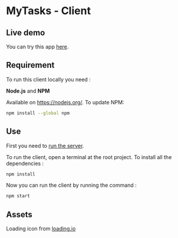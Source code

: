 # MyTasks - Client

## Live demo

You can try this app [here](https://maeldonn.github.io/mytasks/).

## Requirement

To run this client locally you need :

**Node.js** and **NPM**

Available on https://nodejs.org/.
To update NPM:

```sh
npm install --global npm
```

## Use

First you need to [run the server](https://github.com/maeldonn/mytasks/blob/master/server/README.md). 

To run the client, open a terminal at the root project. To install all the dependencies :

```sh
npm install
```

Now you can run the client by running the command :

```sh
npm start
```

## Assets

Loading icon from [loading.io](https://loading.io/)
